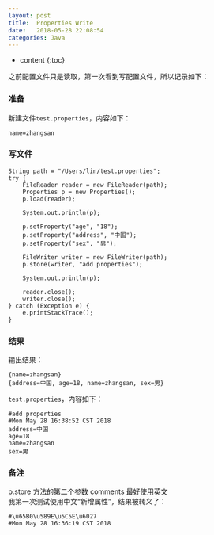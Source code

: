 ```yaml
---
layout: post
title:  Properties Write
date:   2018-05-28 22:08:54
categories: Java
---
```


* content
{:toc}

之前配置文件只是读取，第一次看到写配置文件，所以记录如下：

### 准备
新建文件```test.properties```，内容如下：

	name=zhangsan

### 写文件

	String path = "/Users/lin/test.properties";
	try {
	    FileReader reader = new FileReader(path);
	    Properties p = new Properties();
	    p.load(reader);
	
	    System.out.println(p);
	
	    p.setProperty("age", "18");
	    p.setProperty("address", "中国");
	    p.setProperty("sex", "男");
	
	    FileWriter writer = new FileWriter(path);
	    p.store(writer, "add properties");
	
	    System.out.println(p);
	
	    reader.close();
	    writer.close();
	} catch (Exception e) {
	    e.printStackTrace();
	}

### 结果

输出结果：

	{name=zhangsan}
	{address=中国, age=18, name=zhangsan, sex=男}

```test.properties```，内容如下：
	
	#add properties
	#Mon May 28 16:38:52 CST 2018
	address=中国
	age=18
	name=zhangsan
	sex=男
 
### 备注

p.store 方法的第二个参数 comments 最好使用英文  
我第一次测试使用中文“新增属性”，结果被转义了：
	
	#\u65B0\u589E\u5C5E\u6027
	#Mon May 28 16:36:19 CST 2018
